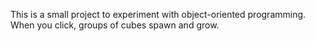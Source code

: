 This is a small project to experiment with object-oriented programming. When you click, groups of cubes spawn and grow.
